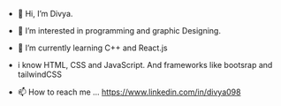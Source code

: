 - 👋 Hi, I’m Divya.
- 👀 I’m interested in programming and graphic Designing.
- 🌱 I’m currently learning C++ and React.js
- i know HTML, CSS and JavaScript. And frameworks like bootsrap and tailwindCSS

- 📫 How to reach me ... https://www.linkedin.com/in/divya098

<!---
divya520357/divya520357 is a ✨ special ✨ repository because its `README.md` (this file) appears on your GitHub profile.
You can click the Preview link to take a look at your changes.
- 💞️ I’m looking to collaborate on ...
--->
